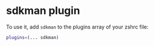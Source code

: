 # sdkman plugin

To use it, add `sdkman` to the plugins array of your zshrc file:
```zsh
plugins=(... sdkman)
```
